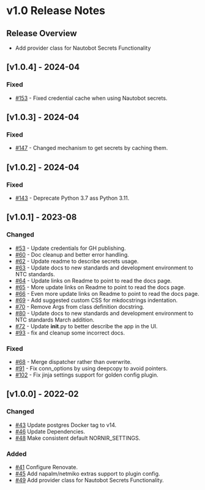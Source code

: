 # v1.0 Release Notes


## Release Overview

- Add provider class for Nautobot Secrets Functionality


## [v1.0.4] - 2024-04

### Fixed

- [#153](https://github.com/nautobot/nautobot-plugin-nornir/issues/153) - Fixed credential cache when using Nautobot secrets.


## [v1.0.3] - 2024-04

### Fixed

- [#147](https://github.com/nautobot/nautobot-plugin-nornir/issues/147) - Changed mechanism to get secrets by caching them.

## [v1.0.2] - 2024-04

### Fixed

- [#143](https://github.com/nautobot/nautobot-plugin-nornir/issues/143) - Deprecate Python 3.7 ass Python 3.11.

## [v1.0.1] - 2023-08

### Changed

- [#53](https://github.com/nautobot/nautobot-plugin-nornir/issues/53) - Update credentials for GH publishing.
- [#60](https://github.com/nautobot/nautobot-plugin-nornir/issues/60) - Doc cleanup and better error handling.
- [#62](https://github.com/nautobot/nautobot-plugin-nornir/issues/62) - Update readme to describe secrets usage.
- [#63](https://github.com/nautobot/nautobot-plugin-nornir/issues/63) - Update docs to new standards and development environment to NTC standards.
- [#64](https://github.com/nautobot/nautobot-plugin-nornir/issues/64) - Update links on Readme to point to read the docs page.
- [#65](https://github.com/nautobot/nautobot-plugin-nornir/issues/65) - More update links on Readme to point to read the docs page.
- [#66](https://github.com/nautobot/nautobot-plugin-nornir/issues/66) - Even more update links on Readme to point to read the docs page.
- [#69](https://github.com/nautobot/nautobot-plugin-nornir/issues/69) - Add suggested custom CSS for mkdocstrings indentation.
- [#70](https://github.com/nautobot/nautobot-plugin-nornir/issues/70) - Remove Args from class definition docstring.
- [#80](https://github.com/nautobot/nautobot-plugin-nornir/issues/80) - Update docs to new standards and development environment to NTC standards March addition.
- [#72](https://github.com/nautobot/nautobot-plugin-nornir/issues/72) - Update __init__.py to better describe the app in the UI.
- [#93](https://github.com/nautobot/nautobot-plugin-nornir/issues/93) - fix and cleanup some incorrect docs.

### Fixed

- [#68](https://github.com/nautobot/nautobot-plugin-nornir/issues/68) - Merge dispatcher rather than overwrite.
- [#91](https://github.com/nautobot/nautobot-plugin-nornir/issues/91) - Fix conn_options by using deepcopy to avoid pointers.
- [#102](https://github.com/nautobot/nautobot-plugin-nornir/issues/102) - Fix jinja settings support for golden config plugin.

## [v1.0.0] - 2022-02

### Changed

- [#43](https://github.com/nautobot/nautobot-plugin-nornir/issues/43) Update postgres Docker tag to v14.
- [#46](https://github.com/nautobot/nautobot-plugin-nornir/issues/46) Update Dependencies.
- [#48](https://github.com/nautobot/nautobot-plugin-nornir/issues/48) Make consistent default NORNIR_SETTINGS.

### Added

- [#41](https://github.com/nautobot/nautobot-plugin-nornir/issues/41) Configure Renovate.
- [#45](https://github.com/nautobot/nautobot-plugin-nornir/issues/45) Add napalm/netmiko extras support to plugin config.
- [#49](https://github.com/nautobot/nautobot-plugin-nornir/issues/49) Add provider class for Nautobot Secrets Functionality.

